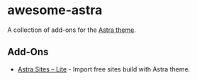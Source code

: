 # awesome-astra
A collection of add-ons for the [Astra theme](https://wpastra.com/).

## Add-Ons
* [Astra Sites – Lite](https://wordpress.org/plugins/astra-sites/) - Import free sites build with Astra theme.
